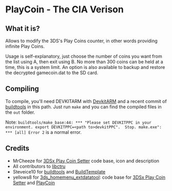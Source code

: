 # PlayCoin - The CIA Verison

## What it is?

Allows to modify the 3DS's Play Coins counter, in other words providing infinite Play Coins.

Usage is self-explanatory, just choose the number of coins you want from the list using A, then exit using B. No more than 300 coins can be held at a time, this is a system limit. An option is also available to backup and restore the decrypted gamecoin.dat to the SD card.

## Compiling

To compile, you'll need DEVKITARM with [DevkitARM](https://sourceforge.net/projects/devkitpro/files/devkitARM/) and a recent commit of [buildtools](https://github.com/Steveice10/buildtools) in this path.
Just run `make` and you can find the compiled files in the `out` folder.

Note: `buildtools/make_base:44: *** "Please set DEVKITPPC in your environment. export DEVKITPPC=<path to>devkitPPC".  Stop. make.exe": *** [all] Error 2` is a normal error.

## Credits

* MrCheeze for [3DSx Play Coin Setter](https://github.com/MrCheeze/playcoin) code base, icon and description
* All contributors to [libctru](https://github.com/smealum/ctrulib)
* Steveice10 for [buildtools](https://github.com/Steveice10/buildtools) and [BuildTemplate](https://github.com/Steveice10/BuildTemplate)
* yellows8 for [3ds_homemenu_extdatatool](https://github.com/yellows8/3ds_homemenu_extdatatool): code base for [3DSx Play Coin Setter](https://github.com/MrCheeze/playcoin) and [PlayCoin](https://github.com/games195/PlayCoin)